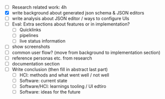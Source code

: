 - [ ] Research related work: 4h
- [x] write background about generated json schema & JSON editors
- [ ] write analysis about JSON editor / ways to configure UIs
- [ ] Eval: Extra sections about features or in implementation?
	- [ ] Quicklinks
	- [ ] pipelines
	- [ ] live status information
- [ ] show screenshots
- [ ] common user flow? (move from background to implementation section)
- [ ] reference personas etc. from research
- [ ] documentation section
- [ ] Write conclusion (then fill in abstract last part)
	- [ ] HCI: methods and what went well / not well
	- [ ] Software: current state
	- [ ] Software/HCI: learnings tooling / UI edtiro
	- [ ] Software: ideas for the future